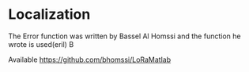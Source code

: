 # Localization

The Error function was written by Bassel Al Homssi and the function he wrote is used(eril)
B

Available https://github.com/bhomssi/LoRaMatlab